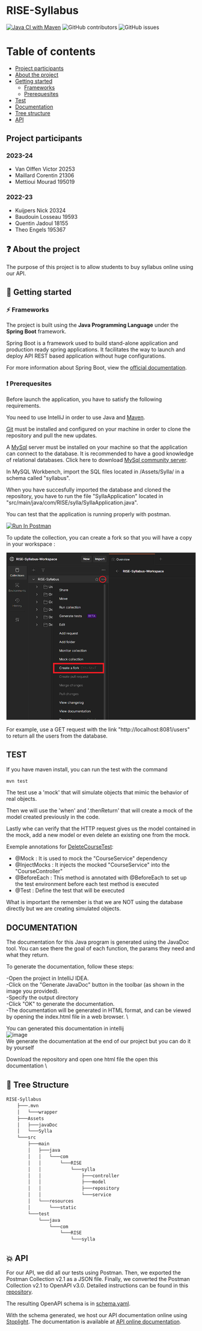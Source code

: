# RISE-Syllabus

[![Java CI with Maven](https://github.com/RISE-Remote-Intranet-School-Environment/RISE-Syllabus/actions/workflows/maven.yml/badge.svg)](https://github.com/RISE-Remote-Intranet-School-Environment/RISE-Syllabus/actions/workflows/maven.yml)
![GitHub contributors](https://img.shields.io/github/contributors/RISE-Remote-Intranet-School-Environment/RISE-Syllabus?color=blue)
![GitHub issues](https://img.shields.io/github/issues/RISE-Remote-Intranet-School-Environment/RISE-Syllabus?color=orange)

# Table of contents

* [Project participants](#project-participants)
* [About the project](#question-about-the-project)
* [Getting started](#rocket-getting-started)
    * [Frameworks](#zap-frameworks)
    * [Prerequesites](#exclamation-prerequesites)
* [Test](#test)
* [Documentation](#documentation)
* [Tree structure](#deciduoustree-tree-structure)
* [API](#boom-api)

## **Project participants**

### 2023-24

- Van Olffen Victor 20253
- Maillard Corentin 21306
- Mettioui Mourad 195019

### 2022-23

- Kuijpers Nick 20324
- Baudouin Losseau 19593
- Quentin Jadoul 18155
- Theo Engels 195367

## :question: About the project

The purpose of this project is to allow students to buy syllabus online using our API.

## :rocket: Getting started

### :zap: Frameworks

The project is built using the **Java Programming Language** under the **Spring Boot** framework.

Spring Boot is a framework used to build stand-alone application and production ready spring applications. It facilitates the way to launch and deploy API REST based application without huge configurations.

For more information about Spring Boot, view the [official documentation][spring-boot].

### :exclamation: Prerequesites

Before launch the application, you have to satisfy the following requirements.

You need to use IntelliJ in order to use Java and [Maven][maven].

[Git][git] must be installed and configured on your machine in order to clone the repository and pull the new updates.

A [MySql][mysql] server must be installed on your machine so that the application can connect to the database. It is recommended to have a good knowledge of relational databases. Click here to download [MySql community server][mysql-download].

In MySQL Workbench, import the SQL files located in /Assets/Sylla/ in a schema called "syllabus".

When you have succesfully imported the database and cloned the repository, you have to run the file "SyllaApplication" located in "src/main/java/com/RISE/sylla/SyllaApplication.java".

You can test that the application is running properly with postman.

[<img src="https://run.pstmn.io/button.svg" alt="Run In Postman" style="width: 128px; height: 32px;">](https://app.getpostman.com/run-collection/26399586-f5f0bd29-b3d8-41a2-a0b5-32077e4372b4?action=collection%2Ffork&source=rip_markdown&collection-url=entityId%3D26399586-f5f0bd29-b3d8-41a2-a0b5-32077e4372b4%26entityType%3Dcollection%26workspaceId%3Da100556f-1a58-406a-86b4-fb8e148963c0)

To update the collection, you can create a fork so that you will have a copy in your workspace :

![img.png](img.png)

For example, use a GET request with the link "http://localhost:8081/users" to return all the users from the database.

## TEST

If you have maven install, you can run the test with the command
```bash
mvn test
```
The test use a 'mock' that will simulate objects that mimic the behavior of real objects.

Then we will use the 'when' and '.thenReturn' that will create a mock of the model created previously in the code.

Lastly whe can verify that the HTTP request gives us the model contained in the mock, add a new model or even delete an existing one from the mock.

Exemple annotations for [DeleteCourseTest]([https://github.com/user/repo/blob/branch/other_file.md](https://github.com/RISE-Remote-Intranet-School-Environment/RISE-Syllabus/blob/main/src/test/java/com/RISE/sylla/DeleteCourseTest.java)):
- @Mock : It is used to mock the "CourseService" dependency
- @InjectMocks : It injects the mocked "CourseService" into the "CourseController"
- @BeforeEach : This method is annotated with @BeforeEach to set up the test environment before each test method is executed
- @Test : Define the test that will be executed


What is important the remember is that we are NOT using the database directly but we are creating simulated objects.

## DOCUMENTATION

The documentation for this Java program is generated using the JavaDoc tool. 
You can see there the goal of each function, the params they need and what they return.

To generate the documentation, follow these steps:

-Open the project in IntelliJ IDEA. \
-Click on the "Generate JavaDoc" button in the toolbar (as shown in the image you provided). \
-Specify the output directory \
-Click "OK" to generate the documentation. \
-The documentation will be generated in HTML format, and can be viewed by opening the index.html file in a web browser. \

You can generated this documentation in intellij \
![image](https://user-images.githubusercontent.com/67092457/206734346-17a032eb-96a4-48f8-8d07-697ed877d6ef.png) \
We generate the documentation at the end of our project but you can do it by yourself 

Download the repository and open one html file the open this documentation \

## :deciduous_tree: Tree Structure

```bash
RISE-Syllabus
    ├───.mvn
    │   └───wrapper
    ├───Assets
    │   ├───javaDoc
    │   └───Sylla
    └───src
        ├───main
        │   ├───java
        │   │   └───com
        │   │       └───RISE
        │   │           └───sylla
        │   │               ├───controller
        │   │               ├───model
        │   │               ├───repository
        │   │               └───service
        │   └───resources
        │       └───static
        └───test
            └───java
                └───com
                    └───RISE
                        └───sylla
```

## :boom: API

For our API, we did all our tests using Postman. Then, we exported the Postman Collection v2.1 as a JSON file.
Finally, we converted the Postman Collection v2.1 to OpenAPI v3.0. Detailed instructions can be found in this [repository][postman-to-openapi].

The resulting OpenAPI schema is in [schema.yaml][open-api-schema].

With the schema generated, we host our API documentation online using [Stoplight][stoplight]. The documentation is available at [API online documentation][api-documentation].

<!-- Internal file links -->
[open-api-schema]: ./schema.yaml

<!-- Links -->
[spring-boot]: https://spring.io/projects/spring-boot
[maven]: https://www.jetbrains.com/help/idea/maven-support.html
[git]: https://git-scm.com/
[mysql]: https://www.mysql.com
[mysql-download]: https://dev.mysql.com/downloads/mysql/
[postman-to-openapi]: https://github.com/joolfe/postman-to-openapi
[stoplight]: https://stoplight.io/
[api-documentation]: https://rise-syllabus.stoplight.io/docs/rise-syllabus/y56oaj5r29p3c-rise-syllabus
